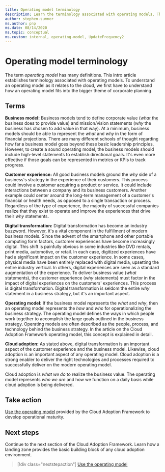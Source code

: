 ```yaml
---
title: Operating model terminology
description: Learn the terminology associated with operating models. The terminology helps you understand how an operating model fits into the bigger theme of corporate planning.
author: stephen-sumner
ms.author: pnp
ms.date: 08/14/2020
ms.topic: conceptual
ms.custom: internal, operating-model, UpdateFrequency2
---
```


# Operating model terminology

The term *operating model* has many definitions. This intro article establishes terminology associated with operating models. To understand an operating model as it relates to the cloud, we first have to understand how an operating model fits into the bigger theme of corporate planning.

## Terms

**Business model:** Business models tend to define corporate value (*what* the business does to provide value) and mission/vision statements (*why* the business has chosen to add value in that way). At a minimum, business models should be able to represent the *what* and *why* in the form of financial projections. There are many different schools of thought regarding how far a business model goes beyond these basic leadership principles. However, to create a sound operating model, the business models should include high-level statements to establish directional goals. It's even more effective if those goals can be represented in metrics or KPIs to track progress.

**Customer experience:** All good business models ground the *why* side of a business's strategy in the experience of their customers. This process could involve a customer acquiring a product or service. It could include interactions between a company and its business customers. Another example could center around the long-term management of a customer's financial or health needs, as opposed to a single transaction or process. Regardless of the type of experience, the majority of successful companies realize that they exist to operate and improve the experiences that drive their *why* statements.

**Digital transformation:** Digital transformation has become an industry buzzword. However, it's a vital component in the fulfillment of modern business models. Since the advent of the smartphone and other portable computing form factors, customer experiences have become increasingly digital. This shift is painfully obvious in some industries like DVD rentals, print media, automotive, or retail. In each case, digitized experiences have had a significant impact on the customer experience. In some cases, physical media have been entirely replaced with digital media, upsetting the entire industry vertical. In others, digital experiences are seen as a standard augmentation of the experience. To deliver business value (*what* statements), the customer experience (*why* statements) must factor in the impact of digital experiences on the customers' experiences. This process is digital transformation. Digital transformation is seldom the entire *why* statement in a business strategy, but it's an important aspect.

**Operating model:** If the business model represents the *what* and *why*, then an operating model represents the *how* and *who* for operationalizing the business strategy. The operating model defines the ways in which people work together to accomplish the large goals outlined in the business strategy. Operating models are often described as the people, process, and technology behind the business strategy. In the article on the Cloud Adoption Framework operating model, this concept is explained in detail.

**Cloud adoption:** As stated above, digital transformation is an important aspect of the customer experience and the business model. Likewise, cloud adoption is an important aspect of any operating model. Cloud adoption is a strong enabler to deliver the right technologies and processes required to successfully deliver on the modern operating model.

Cloud adoption is *what we do* to realize the business value. The operating model represents *who we are* and how we function on a daily basis while cloud adoption is being delivered.

## Take action

[Use the operating model](./index.md) provided by the Cloud Adoption Framework to develop operational maturity.

## Next steps

Continue to the next section of the Cloud Adoption Framework. Learn how a landing zone provides the basic building block of any cloud adoption environment.

> [!div class="nextstepaction"]
> [Use the operating model](../ready/landing-zone/index.md)
